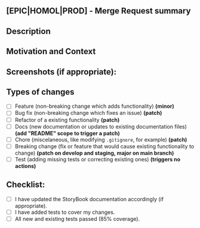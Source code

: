 ## [EPIC|HOMOL|PROD] - Merge Request summary

<!--- Provide a general summary of your changes in the Title above -->

## Description

<!--- Describe your changes in detail -->

## Motivation and Context

<!--- Why is this change required? What problem does it solve? -->
<!--- If it implements a new feature, please link to the related board card here -->
<!--- If it fixes an open issue, please link to the issue here. -->

## Screenshots (if appropriate):

## Types of changes

<!--- What types of changes does your code introduce? Put an `x` in all the boxes that apply: -->

- [ ] Feature (non-breaking change which adds functionality) **(minor)**
- [ ] Bug fix (non-breaking change which fixes an issue) **(patch)**
- [ ] Refactor of a existing functionality **(patch)**
- [ ] Docs (new documentation or updates to existing documentation files) **(add "README" scope to trigger a patch)**
- [ ] Chore (miscelaneous, like modifying `.gitignore`, for example) **(patch)**
- [ ] Breaking change (fix or feature that would cause existing functionality to change) **(patch on develop and staging, major on main branch)**
- [ ] Test (adding missing tests or correcting existing ones) **(triggers no actions)**

## Checklist:

<!--- Go over all the following points, and put an `x` in all the boxes that apply. -->
<!--- If you're unsure about any of these, don't hesitate to ask. We're here to help! -->

- [ ] I have updated the StoryBook documentation accordingly (if appropriate).
- [ ] I have added tests to cover my changes.
- [ ] All new and existing tests passed (85% coverage).
